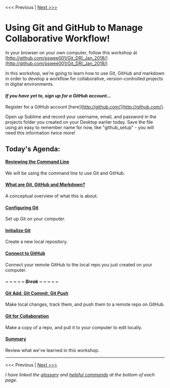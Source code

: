 <<< Previous  | [Next >>>](commandline.md) 

# Using Git and GitHub to Manage Collaborative Workflow!

In your browser on your own computer, follow this workshop at [http://github.com/pswee001/Git_DRI_Jan_2018/](http://github.com/pswee001/Git_DRI_Jan_2018/)

In this workshop, we're going to learn how to use Git, GitHub and markdown in order to develop a workflow for collaborative, version-controlled projects in digital environments. 

#### _If you have yet to, sign up for a GitHub account..._ 

Register for a GitHub account [here](http://github.com/](http://github.com/).

Open up Sublime and record your username, email, and password in the projects folder you created on your Desktop earlier today. Save the file using an easy to remember name for now, like "github_setup" - you will need this information twice more!

## Today's Agenda:

#### [Reviewing the Command Line](commandline.md)
We will be using the command line to use Git and GitHub.

#### [What are Git, GitHub and Markdown?](concept.md)
A conceptual overview of what this is about.

#### [Configuring Git](gitconfig.md)
Set up Git on your computer.

#### [Initialize Git](gitinit.md)
Create a new local repository.

#### [Connect to GitHub](github.md)
Connect your remote GitHub to the local repo you just created on your computer.

#### ~ ~ ~ ~ ~ _Break_ ~ ~ ~ ~ ~

#### [Git Add, Git Commit, Git Push](gitaction.md)
Make local changes, track them, and push them to a remote repo on GitHub.

#### [Git for Collaboration](gitclone.md)
Make a copy of a repo, and pull it to your computer to edit locally.

#### [Summary](summary.md)  
Review what we've learned in this workshop.  

---
<<< Previous  | [Next >>>](commandline.md) 

_I have linked the [glossary](glossary.md) and [helpful commands](helpfulcommands.md) at the bottom of each page._

